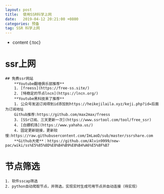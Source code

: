 ```yaml
---
layout: post
title:  使用SSR科学上网
date:   2019-04-12 20:21:00 +0800
categories: 预备
tag: SSR 科学上网
---
```


* content
{:toc}


# ssr上网
	## 免费ssr网站  
		**Youtube翻墙俱乐部推荐**
		1. [freess](https://free-ss.site/)
		2. [特稳定的节点lncn](https://lncn.org/)  
		**Youtube黑科技来了推荐**
		1. 公众号发送订阅得到id添加到https://heikejilaila.xyz/keji.php?id=后面为订阅地址  
		Github推荐:https://github.com/max2max/freess
		3. [SSr订阅、三天更新一次](https://www.ssrtool.com/tool/free_ssr)
		4. [白嫖机场](https://www.yahaha.us/)
		4. 固定更新链接，更新较慢:https://raw.githubusercontent.com/ImLaoD/sub/master/ssrshare.com  
		**Github大佬**：https://github.com/Alvin9999/new-pac/wiki/ss%E5%85%8D%E8%B4%B9%E8%B4%A6%E5%8F%B7
# 节点筛选
	1. 软件sscap筛选
	2. python自动爬取节点，并筛选，实现实时生成可用节点并自动连接（待实现）